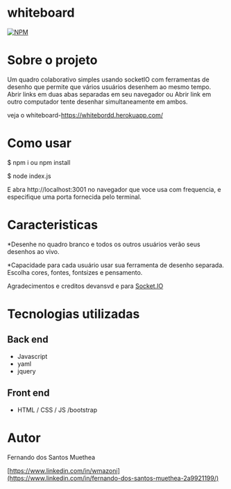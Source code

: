 # whiteboard

[![NPM](https://img.shields.io/npm/l/react)](https://github.com/Muethea/whiteboard-Fernando/new/main) 

# Sobre o projeto
Um quadro colaborativo simples usando socketIO com ferramentas de desenho que permite que vários usuários desenhem ao mesmo tempo. Abrir links em duas abas separadas em seu navegador ou Abrir link em outro computador tente desenhar simultaneamente em ambos.

veja o whiteboard-https://whitebordd.herokuapp.com/

# Como usar
$ npm i ou npm install


$ node index.js

E abra http://localhost:3001 no navegador que voce usa com frequencia, e especifique uma porta fornecida pelo terminal. 

# Caracteristicas
*Desenhe no quadro branco e todos os outros usuários verão seus desenhos ao vivo.

*Capacidade para cada usuário usar sua ferramenta de desenho separada.
Escolha cores, fontes, fontsizes e pensamento.
 
 Agradecimentos e creditos devansvd e para [Socket.IO](https://socket.io/)
# Tecnologias utilizadas
## Back end
- Javascript
- yaml
- jquery
## Front end
- HTML / CSS / JS /bootstrap

# Autor

Fernando dos Santos Muethea

[https://www.linkedin.com/in/wmazoni](https://www.linkedin.com/in/fernando-dos-santos-muethea-2a9921199/)


